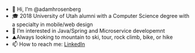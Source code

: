 - 👋 Hi, I’m @adamhrosenberg
- 🎓 2018 University of Utah alumni with a Computer Science degree with a specialty in mobile/web design
- 👀 I’m interested in Java/Spring and Microservice developemnt 
- ⛰️Always looking to mountain to ski, tour, rock climb, bike, or hike
- 📫 How to reach me: [LinkedIn](https://www.linkedin.com/in/adamhrosenberg/)

<!---
adamhrosenberg/adamhrosenberg is a ✨ special ✨ repository because its `README.md` (this file) appears on your GitHub profile.
You can click the Preview link to take a look at your changes.
--->
‍
